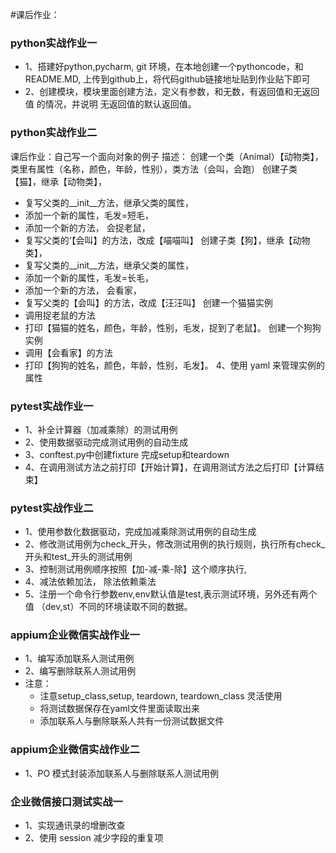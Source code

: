 #课后作业：
### python实战作业一
- 1、搭建好python,pycharm, git 环境，在本地创建一个pythoncode，和README.MD, 上传到github上，将代码github链接地址贴到作业贴下即可
- 2、创建模块，模块里面创建方法，定义有参数，和无数，有返回值和无返回值 的情况，并说明 无返回值的默认返回值。
### python实战作业二
课后作业：自己写一个面向对象的例子
描述：
创建一个类（Animal）【动物类】，类里有属性（名称，颜色，年龄，性别），类方法（会叫，会跑）
创建子类【猫】，继承【动物类】，
- 复写父类的__init__方法，继承父类的属性，
- 添加一个新的属性，毛发=短毛，
- 添加一个新的方法， 会捉老鼠，
- 复写父类的‘【会叫】的方法，改成【喵喵叫】
创建子类【狗】，继承【动物类】，
- 复写父类的__init__方法，继承父类的属性，
- 添加一个新的属性，毛发=长毛，
- 添加一个新的方法， 会看家，
- 复写父类的【会叫】的方法，改成【汪汪叫】
创建一个猫猫实例
- 调用捉老鼠的方法
- 打印【猫猫的姓名，颜色，年龄，性别，毛发，捉到了老鼠】。
创建一个狗狗实例
- 调用【会看家】的方法
- 打印【狗狗的姓名，颜色，年龄，性别，毛发】。
4、使用 yaml 来管理实例的属性
### pytest实战作业一
- 1、补全计算器（加减乘除）的测试用例
- 2、使用数据驱动完成测试用例的自动生成
- 3、conftest.py中创建fixture 完成setup和teardown
- 4、在调用测试方法之前打印【开始计算】，在调用测试方法之后打印【计算结束】
### pytest实战作业二
- 1、使用参数化数据驱动，完成加减乘除测试用例的自动生成
- 2、修改测试用例为check_开头，修改测试用例的执行规则，执行所有check_开头和test_开头的测试用例
- 3、控制测试用例顺序按照【加-减-乘-除】这个顺序执行,
- 4、减法依赖加法， 除法依赖乘法
- 5、注册一个命令行参数env,env默认值是test,表示测试环境，另外还有两个值 （dev,st）不同的环境读取不同的数据。
### appium企业微信实战作业一
- 1、编写添加联系人测试用例
- 2、编写删除联系人测试用例
- 注意：
    - 注意setup_class,setup, teardown, teardown_class 灵活使用
    - 将测试数据保存在yaml文件里面读取出来
    - 添加联系人与删除联系人共有一份测试数据文件
### appium企业微信实战作业二
- 1、PO 模式封装添加联系人与删除联系人测试用例
### 企业微信接口测试实战一
- 1、实现通讯录的增删改查
- 2、使用 session 减少字段的重复项